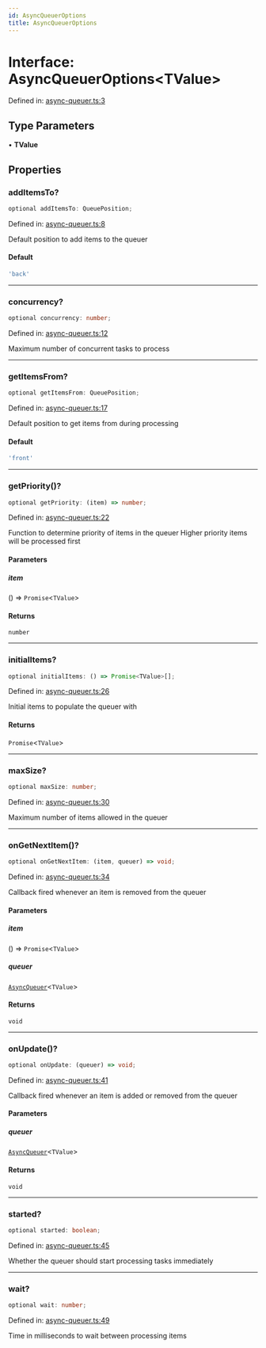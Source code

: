 ```yaml
---
id: AsyncQueuerOptions
title: AsyncQueuerOptions
---
```


<!-- DO NOT EDIT: this page is autogenerated from the type comments -->

# Interface: AsyncQueuerOptions\<TValue\>

Defined in: [async-queuer.ts:3](https://github.com/TanStack/pacer/blob/main/packages/pacer/src/async-queuer.ts#L3)

## Type Parameters

• **TValue**

## Properties

### addItemsTo?

```ts
optional addItemsTo: QueuePosition;
```

Defined in: [async-queuer.ts:8](https://github.com/TanStack/pacer/blob/main/packages/pacer/src/async-queuer.ts#L8)

Default position to add items to the queuer

#### Default

```ts
'back'
```

***

### concurrency?

```ts
optional concurrency: number;
```

Defined in: [async-queuer.ts:12](https://github.com/TanStack/pacer/blob/main/packages/pacer/src/async-queuer.ts#L12)

Maximum number of concurrent tasks to process

***

### getItemsFrom?

```ts
optional getItemsFrom: QueuePosition;
```

Defined in: [async-queuer.ts:17](https://github.com/TanStack/pacer/blob/main/packages/pacer/src/async-queuer.ts#L17)

Default position to get items from during processing

#### Default

```ts
'front'
```

***

### getPriority()?

```ts
optional getPriority: (item) => number;
```

Defined in: [async-queuer.ts:22](https://github.com/TanStack/pacer/blob/main/packages/pacer/src/async-queuer.ts#L22)

Function to determine priority of items in the queuer
Higher priority items will be processed first

#### Parameters

##### item

() => `Promise`\<`TValue`\>

#### Returns

`number`

***

### initialItems?

```ts
optional initialItems: () => Promise<TValue>[];
```

Defined in: [async-queuer.ts:26](https://github.com/TanStack/pacer/blob/main/packages/pacer/src/async-queuer.ts#L26)

Initial items to populate the queuer with

#### Returns

`Promise`\<`TValue`\>

***

### maxSize?

```ts
optional maxSize: number;
```

Defined in: [async-queuer.ts:30](https://github.com/TanStack/pacer/blob/main/packages/pacer/src/async-queuer.ts#L30)

Maximum number of items allowed in the queuer

***

### onGetNextItem()?

```ts
optional onGetNextItem: (item, queuer) => void;
```

Defined in: [async-queuer.ts:34](https://github.com/TanStack/pacer/blob/main/packages/pacer/src/async-queuer.ts#L34)

Callback fired whenever an item is removed from the queuer

#### Parameters

##### item

() => `Promise`\<`TValue`\>

##### queuer

[`AsyncQueuer`](../classes/asyncqueuer.md)\<`TValue`\>

#### Returns

`void`

***

### onUpdate()?

```ts
optional onUpdate: (queuer) => void;
```

Defined in: [async-queuer.ts:41](https://github.com/TanStack/pacer/blob/main/packages/pacer/src/async-queuer.ts#L41)

Callback fired whenever an item is added or removed from the queuer

#### Parameters

##### queuer

[`AsyncQueuer`](../classes/asyncqueuer.md)\<`TValue`\>

#### Returns

`void`

***

### started?

```ts
optional started: boolean;
```

Defined in: [async-queuer.ts:45](https://github.com/TanStack/pacer/blob/main/packages/pacer/src/async-queuer.ts#L45)

Whether the queuer should start processing tasks immediately

***

### wait?

```ts
optional wait: number;
```

Defined in: [async-queuer.ts:49](https://github.com/TanStack/pacer/blob/main/packages/pacer/src/async-queuer.ts#L49)

Time in milliseconds to wait between processing items
